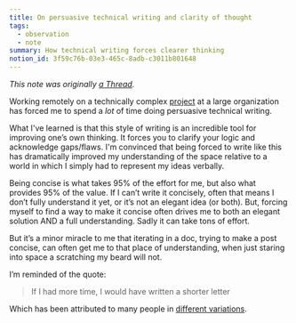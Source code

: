 ```yaml
---
title: On persuasive technical writing and clarity of thought
tags:
  - observation
  - note
summary: How technical writing forces clearer thinking
notion_id: 3f59c76b-03e3-465c-8adb-c3011b801648
---
```

_This note was originally_ [_a Thread_](https://www.threads.net/@captbaritone/post/CwvauQzvdt0/?igshid=MzRlODBiNWFlZA%3D%3D)_._

Working remotely on a technically complex [project](https://relay.dev/) at a large organization has forced me to spend a _lot_ of time doing persuasive technical writing.

What I've learned is that this style of writing is an incredible tool for improving one’s own thinking. It forces you to clarify your logic and acknowledge gaps/flaws. I'm convinced that being forced to write like this has dramatically improved my understanding of the space relative to a world in which I simply had to represent my ideas verbally.

Being concise is what takes 95% of the effort for me, but also what provides 95% of the value. If I can’t write it concisely, often that means I don’t fully understand it yet, or it’s not an elegant idea (or both). But, forcing myself to find a way to make it concise often drives me to both an elegant solution AND a full understanding. Sadly it can take tons of effort.

But it’s a minor miracle to me that iterating in a doc, trying to make a post concise, can often get me to that place of understanding, when just staring into space a scratching my beard will not.

I’m reminded of the quote:

> If I had more time, I would have written a shorter letter

Which has been attributed to many people in [different variations](http://quoteinvestigator.com/2012%E2%80%A6).
